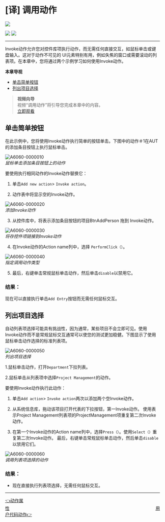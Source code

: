 # [译] 调用动作

[![](https://img.shields.io/badge/OfficialPage-ClickMe-blue.svg?longCache=true&style=flat-square)][0]  

[![](https://img.shields.io/badge/Translator-TaylorTaurus-42B983.svg?longCache=true&style=flat-square)](https://github.com/taylortaurus) 
![](https://img.shields.io/badge/TranslateTime-2019年9月9日-green.svg?longCache=true&style=flat-square)

---
Invoke动作允许您对控件库项执行动作，而无需任何直接交互，如鼠标单击或键盘输入。这对于动作不可见的 UI元素特别有用，例如失焦的窗口或需要滚动的列表项。在本章中，您将通过两个示例学习如何使用Invoke动作。

**本章导视**

- [单击简单按钮](#单击简单按钮)
- [列出项目选择](#列出项目选择)

>**视频向导**   
视频“调用动作”将引导您完成本章中的内容。  
[立即观看](https://www.youtube.com/embed/uqGwdcJj9Go)


## 单击简单按钮
在此示例中，您将使用Invoke动作执行简单的按钮单击。下图中的动作＃1在AUT 的添加条目按钮上执行鼠标单击。

![A6060-0000010](https://gitee.com/taylortaurus/RX_UserGuide_GitBook_Picbed/raw/master/actions/A6060-0000010.png)      
*鼠标单击添加条目按钮上的动作*     

要使用执行相同动作的Invoke动作替换它：
1. 单击`Add new action`> `Invoke action`。

2. 动作表中将显示空的Invoke动作。

![A6060-0000020](https://gitee.com/taylortaurus/RX_UserGuide_GitBook_Picbed/raw/master/actions/A6060-0000020.png)      
*添加Invoke动作*

3. 从控件库中，将表示添加条目按钮的项目BtnAddPerson 拖到 Invoke动作。

![A6060-0000030](https://gitee.com/taylortaurus/RX_UserGuide_GitBook_Picbed/raw/master/actions/A6060-0000030.png)         
*将存控件项链接到Invoke动作*

4. 在Invoke动作的Action name列中，选择 `PerformClick（）`。

![A6060-0000040](https://gitee.com/taylortaurus/RX_UserGuide_GitBook_Picbed/raw/master/actions/A6060-0000040.png)         
*指定调用动作类型*

5. 最后，右键单击常规鼠标单击动作，然后单击`disable`以禁用它。

### **结果：**
现在可以直接执行单击`Add Entry`按钮而无需任何鼠标交互。

## 列出项目选择
自动列表项选择可能具有挑战性，因为通常，某些项目不会立即可见。使用Invoke动作而不是常规鼠标交互通常可以使您的测试更加稳健。下图显示了使用鼠标单击动作选择的标准列表项。

![A6060-0000050](https://gitee.com/taylortaurus/RX_UserGuide_GitBook_Picbed/raw/master/actions/A6060-0000050.png)      
*列出项目选择*

1.鼠标单击动作，打开`Department`下拉列表。

2.鼠标单击从列表项中选择`Project Management`的动作。

要使用Invoke动作执行此动作：
1. 单击`Add action`> `Invoke action`两次以添加两个空Invoke动作。

2. 从系统信息库，拖动该项目打开代表的下拉按钮，第一Invoke动作。 使用表示Project Management列表项的ProjectManagement项重复第二次Invoke动作。

3. 在第一个Invoke动作的Action name列中，选择`Press（）`。使用`Select（）`重复第二次Invoke动作。
最后，右键单击常规鼠标单击动作，然后单击`disable`以禁用它们。

![A6060-0000060](https://gitee.com/taylortaurus/RX_UserGuide_GitBook_Picbed/raw/master/actions/A6060-0000060.png)        
*调用列表项选择的动作*

### **结果**：
- 现在直接执行列表项选择，无需任何鼠标交互。

---
[👈动作属性][1]&emsp;&emsp;&emsp;&emsp;&emsp;&emsp;&emsp;&emsp;&emsp;&emsp;&emsp;&emsp;&emsp;&emsp;&emsp;&emsp;&emsp;&emsp;&emsp;&emsp;&emsp;&emsp;&emsp;&emsp;&emsp;&emsp;&emsp;&emsp;&emsp;&emsp;&emsp;&emsp;&emsp;&emsp;[用户代码动作👉][2]

[0]: https://www.ranorex.com/help/latest/ranorex-studio-fundamentals/actions/invoking-actions/
[1]:.\action-properties.html
[2]:.\user-code-actions.html
